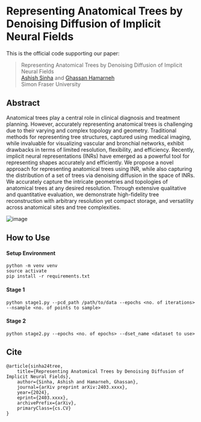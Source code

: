 # Representing Anatomical Trees by Denoising Diffusion of Implicit Neural Fields
This is the official code supporting our paper:
> Representing Anatomical Trees by Denoising Diffusion of Implicit Neural Fields </br>
> [Ashish Sinha](https://sinashish.github.io/) and [Ghassan Hamarneh](https://www.medicalimageanalysis.com/home) </br>
> Simon Fraser University

## Abstract

Anatomical trees play a central role in clinical diagnosis and treatment planning. However, accurately representing anatomical trees is challenging due to their varying and complex topology and geometry.
Traditional methods for representing tree structures, captured using medical imaging, while invaluable for visualizing vascular and bronchial networks, exhibit drawbacks in terms of limited resolution, flexibility, and efficiency. Recently, implicit neural representations (INRs) have emerged as a powerful tool for representing shapes accurately and efficiently. We propose a novel approach for representing anatomical trees using INR, while also capturing the distribution of a set of trees via denoising diffusion in the space of INRs. We accurately capture the intricate geometries and topologies of anatomical trees at any desired resolution. Through extensive qualitative and quantitative evaluation, we demonstrate high-fidelity tree reconstruction with arbitrary resolution yet compact storage, and versatility across anatomical sites and tree complexities.

![image](https://github.com/sinAshish/TreeDiffusion/assets/21974209/e7d49e8e-429c-45e1-99cb-9e05b238a22c)

## How to Use 

#### Setup Environment
```
python -m venv venv
source activate
pip install -r requirements.txt
```

#### Stage 1
```
python stage1.py --pcd_path /path/to/data --epochs <no. of iterations> --nsample <no. of points to sample>
```

#### Stage 2
```
python stage2.py --epochs <no. of epochs> --dset_name <dataset to use>
```

## Cite

```
@article{sinha24tree,
    title={Representing Anatomical Trees by Denoising Diffusion of Implicit Neural Fields},
    author={Sinha, Ashish and Hamarneh, Ghassan},
    journal={arXiv preprint arXiv:2403.xxxx},
    year={2024},
    eprint={2403.xxxx},
    archivePrefix={arXiv},
    primaryClass={cs.CV}
}
```
